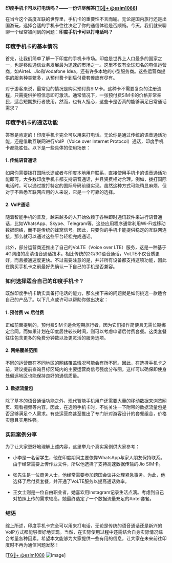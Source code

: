 **印度手机卡可以打电话吗？——一份详尽解答[[TG💪+ @esim1088](https://t.me/s/esim1088)]**

在当今这个高度互联的世界里，手机卡的重要性不言而喻。无论是国内旅行还是出国游玩，选择合适的手机卡往往决定了你的通信体验是否顺畅。今天，我们就来聊聊一个经常被问到的问题：**印度手机卡可以打电话吗？**

### 印度手机卡的基本情况

首先，让我们简单了解一下印度的手机卡市场。印度是世界上人口最多的国家之一，也是移动通信业务发展最为迅速的市场之一。这里不仅有全球知名的电信运营商，如Airtel、Jio和Vodafone Idea，还有许多本地的小型服务商。这些运营商提供的服务种类繁多，从预付费卡到后付费套餐应有尽有。

对于游客来说，最常见的情况是购买预付费SIM卡。这种卡不需要复杂的注册流程，只需提供护照信息即可激活。通常情况下，一张预付费SIM卡的价格非常亲民，适合短期旅行者使用。然而，也有人担心，这些卡是否真的能够满足日常通话需求？

### 印度手机卡的通话功能

答案是肯定的！印度手机卡完全可以用来打电话。无论你是通过传统的语音通话功能，还是借助互联网进行VoIP（Voice over Internet Protocol）通话，印度手机卡都能胜任。以下是一些具体的使用场景：

#### 1. 传统语音通话
如果你需要拨打国际长途或者与印度本地用户联系，直接使用手机卡的语音通话功能即可。大多数印度手机卡都支持语音通话，并且资费相对合理。例如，拨打国际电话时，可以通过拨打特定的国际号码前缀实现。虽然这种方式可能稍显麻烦，但对于不熟悉互联网应用的人来说，它是一个可靠的选择。

#### 2. VoIP通话
随着智能手机的普及，越来越多的人开始依赖于各种即时通讯软件来进行语音通话，比如WhatsApp、Skype、Telegram等。这些应用程序通常利用Wi-Fi或移动数据网络，而不是传统的蜂窝信号。因此，只要你的手机卡能提供稳定的互联网连接，那么就可以通过这些平台轻松完成通话。

此外，部分运营商还推出了自己的VoLTE（Voice over LTE）服务，这是一种基于4G网络的高清语音通话技术。相比传统的2G/3G语音通话，VoLTE不仅音质更好，而且接通速度更快。不过需要注意的是，并非所有设备都支持这项功能，因此在购买手机卡之前最好先确认一下自己的手机是否兼容。

### 如何选择适合自己的印度手机卡？

既然印度手机卡确实具备打电话的能力，那么接下来的问题就是如何挑选一款适合自己的产品了。以下几点或许可以帮助你做出决定：

#### 1. 预付费 vs 后付费
正如前面提到的，预付费SIM卡适合短期旅行者，因为它们操作简便且无需长期绑定合同。而如果计划在印度居住较长时间，则可以考虑申请后付费套餐。这类套餐往往包含更多的免费分钟数以及更灵活的服务选项。

#### 2. 网络覆盖范围
不同的运营商在不同地区的网络覆盖情况可能会有所不同。因此，在选择手机卡之前，建议提前查询目标区域内的主要运营商信号强度分布图。这样可以确保即使身处偏远地区也能保持良好的通信质量。

#### 3. 数据流量包
除了基本的语音通话功能之外，现代智能手机用户还需要大量的移动数据来浏览网页、观看视频等内容。因此，在选购手机卡时，不妨关注一下附带的数据流量包是否足够满足个人需求。有些运营商甚至推出了专门针对游客设计的套餐组合，价格实惠且实用性强。

### 实际案例分享

为了让大家更好地理解上述内容，这里举几个真实案例供大家参考：

- 小李是一名留学生，他在印度期间主要依靠WhatsApp与家人朋友保持联系。由于经常需要上传作业文件，所以他选择了支持高速数据传输的Jio SIM卡。
  
- 张先生是一位商务人士，他经常需要参加跨国会议并处理紧急事务。为此，他选择了后付费套餐，并开通了VoLTE服务以提高通话效率。

- 王女士则是一位自由职业者，她喜欢用Instagram记录生活点滴。考虑到自己对拍照上传的需求较高，她最终选定了一个数据流量充足的Airtel套餐。

### 结语

综上所述，印度手机卡完全可以用来打电话，无论是传统的语音通话还是新兴的VoIP方式都能够很好地实现。当然，在实际使用过程中还需结合自身实际情况综合考量各种因素。希望本文能够为大家提供一些有用的信息，让大家在未来前往印度时不再为通信问题发愁！

[[TG💪+ @esim1088](https://t.me/s/esim1088) ![Image](https://i.postimg.cc/4NQfJmqS/Snipaste-2025-05-13-00-14-12.png)]